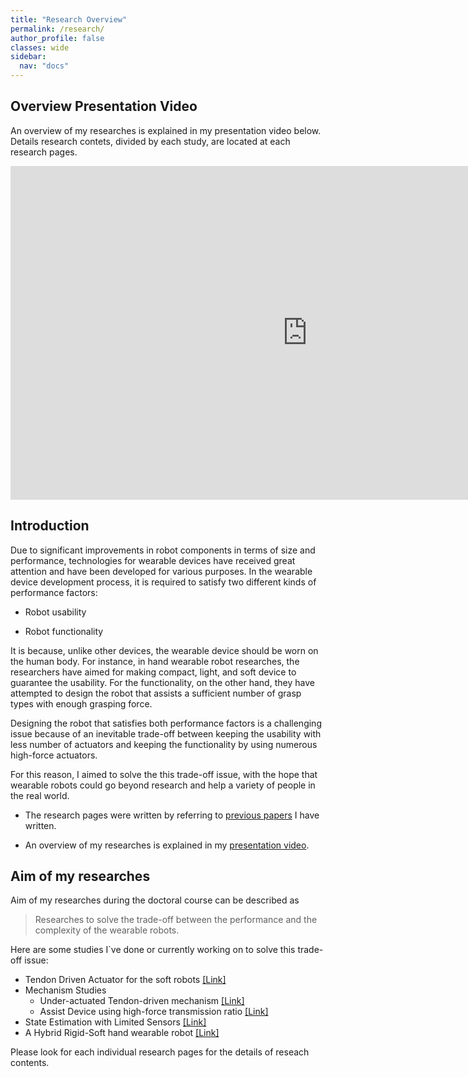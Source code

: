```yaml
---
title: "Research Overview"
permalink: /research/
author_profile: false
classes: wide
sidebar:
  nav: "docs"
---
```


**Overview Presentation Video**
---

An overview of my researches is explained in my presentation video below. Details research contets, divided by each study, are located at each research pages.

<iframe width="950" height="534" src="https://www.youtube.com/embed/IMUZDQrXGGo" title="YouTube video player" frameborder="0" allow="accelerometer; autoplay; clipboard-write; encrypted-media; gyroscope; picture-in-picture" allowfullscreen></iframe>

**Introduction**
---

Due to significant improvements in robot components in terms of size and performance, technologies for wearable devices have received great attention and have been developed for various purposes. In the wearable device development process, it is required to satisfy two different kinds of performance factors:

- Robot usability

- Robot functionality

It is because, unlike other devices, the wearable device should be worn on the human body. For instance, in hand wearable robot researches, the researchers have aimed for making compact, light, and soft device to guarantee the usability. For the functionality, on the other hand, they have attempted to design the robot that assists a sufficient number of grasp types with enough grasping force. 

Designing the robot that satisfies both performance factors is a challenging issue because of an inevitable trade-off between keeping the usability with less number of actuators and keeping the functionality by using numerous high-force actuators. 

For this reason, I aimed to solve the this trade-off issue, with the hope that wearable robots could go beyond research and help a variety of people in the real world. 

* The research pages were written by referring to [previous papers][publication] I have written.

* An overview of my researches is explained in my [presentation video][video_link].

**Aim of my researches**
---
Aim of my researches during the doctoral course can be described as 

 > Researches to solve the trade-off between the performance and the complexity of the wearable robots.

Here are some studies I`ve done or currently working on to solve this trade-off issue:

- Tendon Driven Actuator for the soft robots [[Link]][TendonDrivenActuator] 
- Mechanism Studies
  - Under-actuated Tendon-driven mechanism [[Link]][UATDM]
  - Assist Device using high-force transmission ratio [[Link]][GRIPIT]
- State Estimation with Limited Sensors [[Link]][EXOIndex]
- A Hybrid Rigid-Soft hand wearable robot [[Link]][EXOShell]

Please look for each individual research pages for the details of reseach contents. 

[publication]: /publications/
[video_link]: /researches/#overview-presentation-video
[TendonDrivenActuator]: /researches/actuator
[UATDM]: /researches/tdm
[GRIPIT]: /researches/gripit
[EXOIndex]: /researches/exogloveindex
[EXOShell]: /researches/exogloveshell
